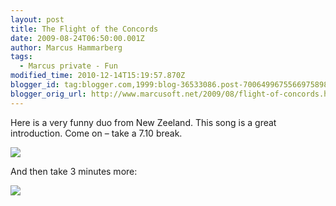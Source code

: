 ```yaml
---
layout: post
title: The Flight of the Concords
date: 2009-08-24T06:50:00.001Z
author: Marcus Hammarberg
tags:
  - Marcus private - Fun
modified_time: 2010-12-14T15:19:57.870Z
blogger_id: tag:blogger.com,1999:blog-36533086.post-7006499675566975898
blogger_orig_url: http://www.marcusoft.net/2009/08/flight-of-concords.html
---
```



Here is a very funny duo from New Zeeland. This song is a great
introduction. Come on – take a 7.10 break.

<div
id="scid:5737277B-5D6D-4f48-ABFC-DD9C333F4C5D:48af098c-0a59-4975-ba51-5d0c842b2ed0"
class="wlWriterEditableSmartContent"
style="padding-bottom: 0px; margin: 0px; padding-left: 0px; padding-right: 0px; display: inline; float: none; padding-top: 0px">

<div id="74fee766-78e8-4155-b9a8-fdaf3e15239b"
style="margin: 0px; padding: 0px; display: inline;">

<div>

<a href="http://www.youtube.com/watch?v=mlYkIJVguCU" target="_new"><img
src="http://lh4.ggpht.com/_TI0jeIedRFk/SpI4UCCp6VI/AAAAAAAAAGs/g1K7TQZv4SA/video634d9e170b03%5B3%5D.jpg?imgmax=800"
style="border-style: none" data-galleryimg="no"
onload="var downlevelDiv = document.getElementById('74fee766-78e8-4155-b9a8-fdaf3e15239b'); downlevelDiv.innerHTML = &quot;&lt;div&gt;&lt;object width=\&quot;425\&quot; height=\&quot;355\&quot;&gt;&lt;param name=\&quot;movie\&quot; value=\&quot;http://www.youtube.com/v/mlYkIJVguCU&amp;hl=en\&quot;&gt;&lt;\/param&gt;&lt;embed src=\&quot;http://www.youtube.com/v/mlYkIJVguCU&amp;hl=en\&quot; type=\&quot;application/x-shockwave-flash\&quot; width=\&quot;425\&quot; height=\&quot;355\&quot;&gt;&lt;\/embed&gt;&lt;\/object&gt;&lt;\/div&gt;&quot;;" /></a>

</div>

</div>

</div>

And then take 3 minutes more:

<div
id="scid:5737277B-5D6D-4f48-ABFC-DD9C333F4C5D:cdfcc9c1-bb15-4767-9992-8ab841dc8cc7"
class="wlWriterEditableSmartContent"
style="padding-bottom: 0px; margin: 0px; padding-left: 0px; padding-right: 0px; display: inline; float: none; padding-top: 0px">

<div id="e65b45f0-43e7-46a4-9f11-181b80fbc849"
style="margin: 0px; padding: 0px; display: inline;">

<div>

<a href="http://www.youtube.com/watch?v=X-jVAHAuiS4" target="_new"><img
src="http://lh3.ggpht.com/_TI0jeIedRFk/SpI4UlOqB5I/AAAAAAAAAGw/2UqCo9tg-qQ/videoe0cf7593dae7%5B3%5D.jpg?imgmax=800"
style="border-style: none" data-galleryimg="no"
onload="var downlevelDiv = document.getElementById('e65b45f0-43e7-46a4-9f11-181b80fbc849'); downlevelDiv.innerHTML = &quot;&lt;div&gt;&lt;object width=\&quot;425\&quot; height=\&quot;355\&quot;&gt;&lt;param name=\&quot;movie\&quot; value=\&quot;http://www.youtube.com/v/X-jVAHAuiS4&amp;hl=en\&quot;&gt;&lt;\/param&gt;&lt;embed src=\&quot;http://www.youtube.com/v/X-jVAHAuiS4&amp;hl=en\&quot; type=\&quot;application/x-shockwave-flash\&quot; width=\&quot;425\&quot; height=\&quot;355\&quot;&gt;&lt;\/embed&gt;&lt;\/object&gt;&lt;\/div&gt;&quot;;" /></a>

</div>

</div>

</div>
